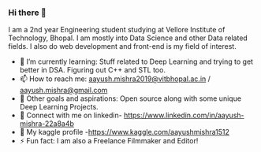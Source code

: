 ### Hi there 👋
I am a 2nd year Engineering student studying at Vellore Institute of Technology, Bhopal. I am mostly into Data Science and other Data related fields. I also do web development and front-end is my field of interest.

- 🌱 I’m currently learning: Stuff related to Deep Learning and trying to get better in DSA. Figuring  out C++ and STL too.
- 📫 How to reach me: aayush.mishra2019@vitbhopal.ac.in / aayush.mishra@gmail.com
- 🔰 Other goals and aspirations: Open source along with some unique Deep Learning Projects.
- 🎯 Connect with me on linkedin- https://www.linkedin.com/in/aayush-mishra-22a8a4b
- 👔 My kaggle profile -https://www.kaggle.com/aayushmishra1512
- ⚡ Fun fact: I am also a Freelance Filmmaker and Editor!

